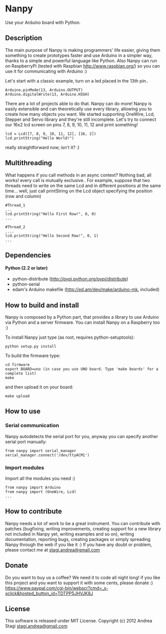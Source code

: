 Nanpy
=====

Use your Arduino board with Python.

Description
-----------

The main purpose of Nanpy is making programmers' life easier, giving them something to create prototypes faster and use Arduino in a simpler way, thanks to a simple and powerful language like Python. Also Nanpy can run on RaspberryPi (tested with Raspbian http://www.raspbian.org/) so you can use it for communicating with Arduino :)

Let's start with a classic example, turn on a led placed in the 13th pin..

	Arduino.pinMode(13, Arduino.OUTPUT)
	Arduino.digitalWrite(13, Arduino.HIGH)

There are a lot of projects able to do that. Nanpy can do more! 
Nanpy is easily extensible and can theoretically use every library, allowing you to create how many objects you want.
We started supporting OneWire, Lcd, Stepper and Servo library and they're still incomplete.
Let's try to connect our 16x2 lcd screen on pins 7, 8, 9, 10, 11, 12 and print something!

	lcd = Lcd([7, 8, 9, 10, 11, 12], [16, 2])
	lcd.printString("Hello World!")

really straightforward now, isn't it? :)

Multithreading
--------------

What happens if you call methods in an async context? Nothing bad, all works! every call is mutually exclusive.. For example, suppose that two threads need to write on the same Lcd and in different positions at the same time... well, just call printString on the Lcd object specifying the position (row and column)

	#Thread_1
	...
	lcd.printString("Hello First Row!", 0, 0)
	...
	
	#Thread_2
	....
	lcd.printString("Hello Second Row!", 0, 1)
	...

Dependencies
------------

#### Python (2.2 or later)
- python-distribute (http://pypi.python.org/pypi/distribute)
- python-serial
- edam's Arduino makefile (http://ed.am/dev/make/arduino-mk, included)

How to build and install
------------------------

Nanpy is composed by a Python part, that provides a library to use Arduino via Python and a server firmware. You can install Nanpy on a Raspberry too :)

To install Nanpy just type (as root, requires python-setuptools):

	python setup.py install

To build the firmware type:

	cd firmware
	export BOARD=uno (in case you use UNO board. Type 'make boards' for a complete list)
	make

and then upload it on your board:

	make upload

How to use
----------

### Serial communication

Nanpy autodetects the serial port for you, anyway you can specify another serial port manually:

	from nanpy import serial_manager
	serial_manager.connect('/dev/ttyACM1')

### Import modules

Import all the modules you need :)

	from nanpy import Arduino
	from nanpy import (OneWire, Lcd)
	...

How to contribute
-----------------

Nanpy needs a lot of work to be a great instrument. You can contribute with patches (bugfixing, writing improvements, creating support for a new library not included in Nanpy yet, writing examples and so on), writing documentation, reporting bugs, creating packages or simply spreading Nanpy through the web if you like it :) If you have any doubt or problem, please contact me at <stagi.andrea@gmail.com>

Donate
------

Do you want to buy us a coffee? We need it to code all night long! if you like this project and you want to support it with some cents, please donate :) https://www.paypal.com/cgi-bin/webscr?cmd=_s-xclick&hosted_button_id=TDTPP5JHVJK8J

License
-------

This software is released under MIT License. Copyright (c) 2012 Andrea Stagi <stagi.andrea@gmail.com>
